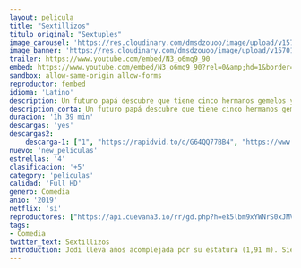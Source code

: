```yaml
---
layout: pelicula
title: "Sextillizos"
titulo_original: "Sextuples"
image_carousel: 'https://res.cloudinary.com/dmsdzouoo/image/upload/v1570154805/sextillizos-min_hsffng.jpg'
image_banner: 'https://res.cloudinary.com/dmsdzouoo/image/upload/v1570154809/80231419-mx-min_fs6nb5.jpg'
trailer: https://www.youtube.com/embed/N3_o6mq9_90
embed: https://www.youtube.com/embed/N3_o6mq9_90?rel=0&amp;hd=1&border=0&wmode=opaque&enablejsapi=1&modestbranding=1&controls=1&showinfo=1
sandbox: allow-same-origin allow-forms
reproductor: fembed
idioma: 'Latino'
description: Un futuro papá descubre que tiene cinco hermanos gemelos y emprende un alocado viaje para dar con esa familia que no conoce. Marlon Wayans interpreta a los sextillizos.
description_corta: Un futuro papá descubre que tiene cinco hermanos gemelos y emprende un alocado viaje para dar con esa familia que no conoce. Marlon Wayans interpreta a los sextillizos.
duracion: '1h 39 min'
descargas: 'yes'
descargas2:
    descarga-1: ["1", "https://rapidvid.to/d/G64QQ77BB4", "https://www.google.com/s2/favicons?domain=openload.co","OpenLoad","https://res.cloudinary.com/imbriitneysam/image/upload/v1541473684/mexico.png", "Latino", "TS-Screener"]
nuevo: 'new_peliculas'
estrellas: '4'
clasificacion: '+5'
category: 'peliculas'
calidad: 'Full HD'
genero: Comedia
anio: '2019'
netflix: 'si'
reproductores: ["https://api.cuevana3.io/rr/gd.php?h=ek5lbm9xYWNrS0xJMVp5b21KREk0dFBLbjVkaHhkRGdrOG1jbnBpUnhhS1ZtbitZZnRldjFxN1BwWHQvcjhhbnQ3WmdpM3E4bWVqSHpvU1JmN0dwekt5U3FadVkyUT09"]
tags:
- Comedia
twitter_text: Sextillizos
introduction: Jodi lleva años acomplejada por su estatura (1,91 m). Siendo con mucho la chica más alta del instituto, nunca se ha sentido a gusto con su cuerpo. Después de años andando encorvada, aguantando burlas e intentando pasar desapercibida, por fin decide que ya es hora de superar sus inseguridades y se enreda en un trío amoroso en el instituto.
---
```



 







